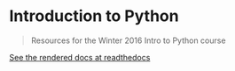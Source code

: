 # Introduction to Python
> Resources for the Winter 2016 Intro to Python course

[See the rendered docs at readthedocs](http://intropython-winter-2016.readthedocs.org/en/latest/)
